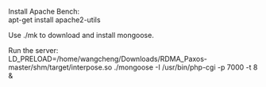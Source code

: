 Install Apache Bench:  
apt-get install apache2-utils


Use ./mk to download and install mongoose.  

Run the server:  
LD_PRELOAD=/home/wangcheng/Downloads/RDMA_Paxos-master/shm/target/interpose.so ./mongoose -I /usr/bin/php-cgi -p 7000 -t 8 &

